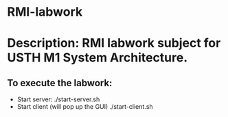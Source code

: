 # RMI-labwork
# Description: RMI labwork subject for USTH M1 System Architecture.
## To execute the labwork: 
* Start server: ./start-server.sh
* Start client (will pop up the GUI) ./start-client.sh
